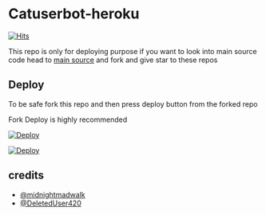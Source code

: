 # Catuserbot-heroku
[![Hits](https://hits.seeyoufarm.com/api/count/incr/badge.svg?url=https%3A%2F%2Fgithub.com%2Ftgcatub%2Fnekopack&count_bg=%2379C83D&title_bg=%23555555&icon=&icon_color=%23E7E7E7&title=hits&edge_flat=false)](https://github.com/jamelsingh/tnnekopack)

This repo is only for deploying purpose if you want to look into main source code head to [main source](https://github.com/tgcatub/catuserbot) and fork and give star to these repos 

## Deploy

To be safe fork this repo and then press deploy button from the forked repo 

Fork Deploy is highly recommended

[![Deploy](https://www.herokucdn.com/deploy/button.svg)](https://heroku.com/deploy)

[![Deploy](https://www.herokucdn.com/deploy/button.svg)](https://dashboard.heroku.com/new?button-url=https://github.com/jamelsingh/tnnekopack&template=https://github.com/jamelsingh/tnnekopack)



## credits
   - [@midnightmadwalk](https://t.me/midnightmadwalk)
   - [@DeletedUser420](https://t.me/DeletedUser420)
